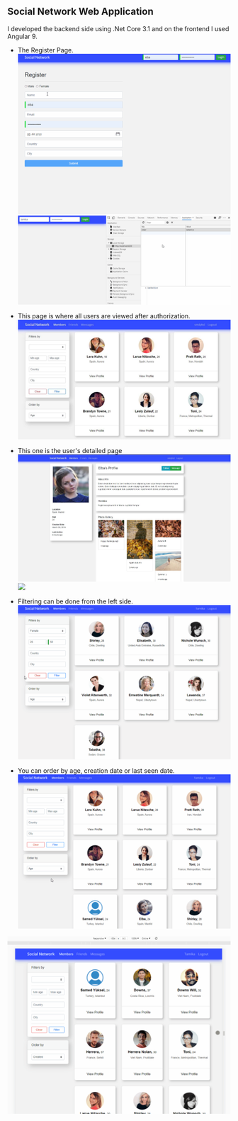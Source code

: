 ## Social Network Web Application

 I developed the backend side using .Net Core 3.1 and on the frontend I used Angular 9.

* The Register Page.
 ![](src/register.gif)
 ![](src/jwt.gif)

* This page is where all users are viewed after authorization.
 ![](src/1.JPG)

* This one is the user's detailed page
 ![](src/2.JPG)
 ![](src/detail.gif)

* Filtering can be done from the left side.
 ![](src/filter.gif)

* You can order by age, creation date or last seen date.
 ![](src/orderBy.gif)


 ![](src/Responsive.gif)




